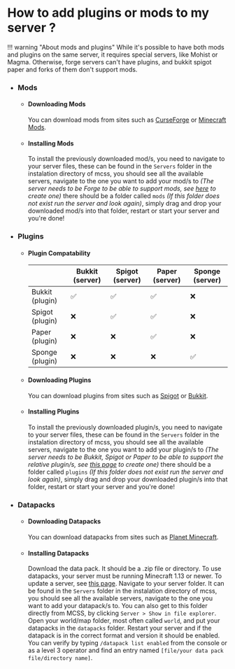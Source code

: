 # How to add plugins or mods to my server ?

!!! warning "About mods and plugins"
    While it's possible to have both mods and plugins on the same server, it requires special servers, like Mohist or Magma.
    Otherwise, forge servers can't have plugins, and bukkit spigot paper and forks of them don't support mods.

* ### Mods
    * #### Downloading Mods
        You can download mods from sites such as [CurseForge](https://www.curseforge.com/) or [Minecraft Mods](https://www.minecraftmods.com/).
    * #### Installing Mods
        To install the previously downloaded mod/s, you need to navigate to your server files, these can be found in the `Servers` folder in the instalation directory of mcss, you should see all the available servers, navigate to the one you want to add your mod/s to *(The server needs to be Forge to be able to support mods, see [here](./create-forge-server) to create one)* there should be a folder called `mods` *(If this folder does not exist run the server and look again)*, simply drag and drop your downloaded mod/s into that folder, restart or start your server and you're done!
        
* ### Plugins
    * #### Plugin Compatability
        |  | Bukkit (server) | Spigot (server) | Paper (server) | Sponge (server) |
        |---|---|---|---|---|
        | Bukkit (plugin) | ✅ | ✅ | ✅ | ❌ |
        | Spigot (plugin) | ❌ | ✅ | ✅ | ❌ |
        | Paper (plugin) | ❌ | ❌ | ✅ | ❌ |
        | Sponge (plugin) | ❌ | ❌ | ❌ | ✅ |
    * #### Downloading Plugins
        You can download plugins from sites such as [Spigot](https://www.spigotmc.org/resources/) or [Bukkit](https://dev.bukkit.org/bukkit-plugins).
    * #### Installing Plugins
        To install the previously downloaded plugin/s, you need to navigate to your server files, these can be found in the `Servers` folder in the instalation directory of mcss, you should see all the available servers, navigate to the one you want to add your plugin/s to *(The server needs to be Bukkit, Spigot or Paper to be able to support the relative plugin/s, see [this page](.create-server.md) to create one)* there should be a folder called `plugins` *(If this folder does not exist run the server and look again)*, simply drag and drop your downloaded plugin/s into that folder, restart or start your server and you're done!
* ### Datapacks
    * #### Downloading Datapacks
        You can download datapacks from sites such as [Planet Minecraft](https://www.planetminecraft.com/data-packs/).
    * #### Installing Datapacks
        Download the data pack. It should be a .zip file or directory. To use datapacks, your server must be running Minecraft 1.13 or newer. To update a server, see [this page](./update-server.md).
        Navigate to your server folder. It can be found in the `Servers` folder in the instalation directory of mcss, you should see all the available servers, navigate to the one you want to add your datapack/s to. You can also get to this folder directly from MCSS, by clicking `Server > Show in file explorer`. Open your world/map folder, most often called `world`, and put your datapacks in the `datapacks` folder. Restart your server and if the datapack is in the correct format and version it should be enabled. You can verify by typing `/datapack list enabled` from the console or as a level 3 operator and find an entry named `[file/your data pack file/directory name]`.

